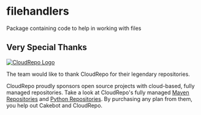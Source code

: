 # filehandlers
Package containing code to help in working with files

## Very Special Thanks

[![CloudRepo Logo](https://www.cloudrepo.io/assets/img/logo/landscape/CloudRepo-Landscape-Brand-Blue.png)](https://cloudrepo.io)

The team would like to thank CloudRepo for their legendary repositories.

CloudRepo proudly sponsors open source projects with cloud-based, fully managed repositories. Take a look at CloudRepo's fully managed [Maven Repositories](https://www.cloudrepo.io/private-maven-repositories.html) and [Python Repositories](https://www.cloudrepo.io/pip.html). By purchasing any plan from them, you help out Cakebot and CloudRepo.
